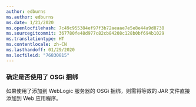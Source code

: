 ```yaml
---
author: edburns
ms.author: edburns
ms.date: 1/21/2020
ms.openlocfilehash: 7c49c955384ef97f3b72aeaae7e5e8e44a9d8738
ms.sourcegitcommit: 367780fe48d977c82cb84208c128b0bf694b1029
ms.translationtype: HT
ms.contentlocale: zh-CN
ms.lasthandoff: 01/29/2020
ms.locfileid: "76830815"
---
```

### <a name="determine-whether-osgi-bundles-are-used"></a>确定是否使用了 OSGi 捆绑

如果使用了添加到 WebLogic 服务器的 OSGi 捆绑，则需将等效的 JAR 文件直接添加到 Web 应用程序。
